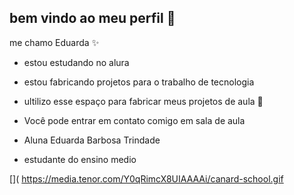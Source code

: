## bem vindo ao meu perfil 👋 

me chamo Eduarda ✨
  
- estou estudando no alura
- estou fabricando projetos para o trabalho de tecnologia
- ultilizo esse espaço para fabricar meus projetos de aula 🤗

- Você pode entrar em contato comigo  em sala de aula

- Aluna Eduarda Barbosa Trindade
  
- estudante do ensino medio

[](
https://media.tenor.com/Y0qRimcX8UIAAAAi/canard-school.gif
